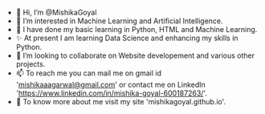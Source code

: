 - 👋 Hi, I’m @MishikaGoyal
- 👀 I’m interested in Machine Learning and Artificial Intelligence.
- 🌱 I have done my basic learning in Python, HTML and Machine Learning.
- ✨ At present I am learning Data Science and enhancing my skills in Python.
- 💞️ I’m looking to collaborate on Website developement and various other projects.
- 📫 To reach me you can mail me on gmail id 'mishikaaagarwal@gmail.com' or contact me on LinkedIn 'https://www.linkedin.com/in/mishika-goyal-600187263/'.
- 🤨 To know more about me visit my site 'mishikagoyal.github.io'.

<!---
MishikaGoyal/MishikaGoyal is a ✨ special ✨ repository because its `README.md` (this file) appears on your GitHub profile.
You can click the Preview link to take a look at your changes.
--->
